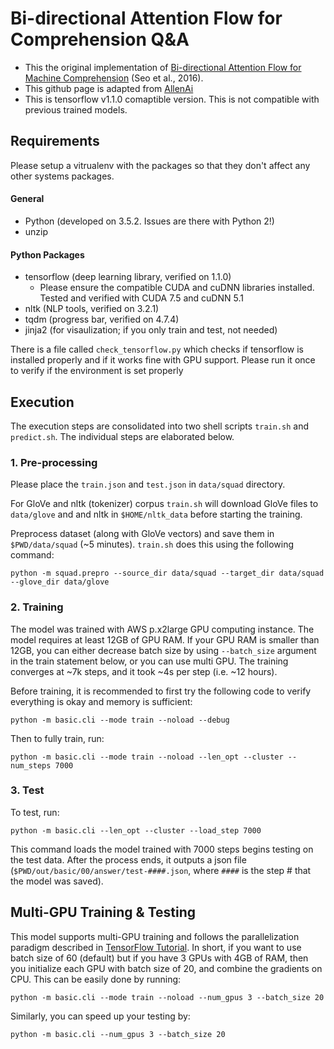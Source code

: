 # Bi-directional Attention Flow for Comprehension Q&A

- This the original implementation of [Bi-directional Attention Flow for Machine Comprehension][paper] (Seo et al., 2016).
- This github page is adapted from [AllenAi][allenai]
- This is tensorflow v1.1.0 comaptible version. This is not compatible with previous trained models.

## Requirements

Please setup a vitrualenv with the packages so that they don't affect any other systems packages.

#### General
- Python (developed on 3.5.2. Issues are there with Python 2!)
- unzip

#### Python Packages
- tensorflow (deep learning library, verified on 1.1.0)
  - Please ensure the compatible CUDA and cuDNN libraries installed. Tested and verified with CUDA 7.5 and cuDNN 5.1
- nltk (NLP tools, verified on 3.2.1)
- tqdm (progress bar, verified on 4.7.4)
- jinja2 (for visaulization; if you only train and test, not needed)

There is a file called `check_tensorflow.py` which checks if tensorflow is installed properly and if it works fine with GPU support. Please run it once to verify if the environment is set properly

## Execution

The execution steps are consolidated into two shell scripts `train.sh` and `predict.sh`. The individual steps are elaborated below.

### 1. Pre-processing
Please place the `train.json` and  `test.json` in `data/squad` directory.

For GloVe and nltk (tokenizer) corpus `train.sh` will download GloVe files to `data/glove` and and nltk in `$HOME/nltk_data` before starting the training.

Preprocess dataset (along with GloVe vectors) and save them in `$PWD/data/squad` (~5 minutes). `train.sh` does this using the following command:
```
python -m squad.prepro --source_dir data/squad --target_dir data/squad --glove_dir data/glove
```

### 2. Training
The model was trained with AWS p.x2large GPU computing instance.
The model requires at least 12GB of GPU RAM.
If your GPU RAM is smaller than 12GB, you can either decrease batch size by using `--batch_size` argument in the train statement below,
or you can use multi GPU.
The training converges at ~7k steps, and it took ~4s per step (i.e. ~12 hours).

Before training, it is recommended to first try the following code to verify everything is okay and memory is sufficient:
```
python -m basic.cli --mode train --noload --debug
```

Then to fully train, run:
```
python -m basic.cli --mode train --noload --len_opt --cluster --num_steps 7000
```

### 3. Test
To test, run:
```
python -m basic.cli --len_opt --cluster --load_step 7000
```

This command loads the model trained with 7000 steps begins testing on the test data.
After the process ends, it outputs a json file (`$PWD/out/basic/00/answer/test-####.json`,
where `####` is the step # that the model was saved).

## Multi-GPU Training & Testing
This model supports multi-GPU training and follows the parallelization paradigm described in [TensorFlow Tutorial][multi-gpu].
In short, if you want to use batch size of 60 (default) but if you have 3 GPUs with 4GB of RAM,
then you initialize each GPU with batch size of 20, and combine the gradients on CPU.
This can be easily done by running:
```
python -m basic.cli --mode train --noload --num_gpus 3 --batch_size 20
```

Similarly, you can speed up your testing by:
```
python -m basic.cli --num_gpus 3 --batch_size 20
```


[multi-gpu]: https://www.tensorflow.org/versions/r0.11/tutorials/deep_cnn/index.html#training-a-model-using-multiple-gpu-cards
[allenai]: https://github.com/allenai/bi-att-flow
[squad]: http://stanford-qa.com
[paper]: https://arxiv.org/abs/1611.01603
[worksheet]: https://worksheets.codalab.org/worksheets/0x37a9b8c44f6845c28866267ef941c89d/
[minjoon]: https://seominjoon.github.io
[minjoon-github]: https://github.com/seominjoon
[v0.2.1]: https://github.com/allenai/bi-att-flow/tree/v0.2.1
